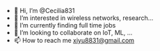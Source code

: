 - 👋 Hi, I’m @Cecilia831
- 👀 I’m interested in wireless networks, research...
- 🌱 I’m currently finding full time jobs
- 💞️ I’m looking to collaborate on IoT, ML, ...
- 📫 How to reach me xiyu8831@gmail.com

<!---
Cecilia831/Cecilia831 is a ✨ special ✨ repository because its `README.md` (this file) appears on your GitHub profile.
You can click the Preview link to take a look at your changes.
--->
